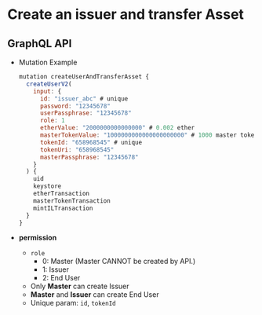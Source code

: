 
# Create an issuer and transfer Asset

## GraphQL API

- Mutation Example
  ```javascript
  mutation createUserAndTransferAsset {
    createUserV2(
      input: {
        id: "issuer_abc" # unique
        password: "12345678"
        userPassphrase: "12345678"
        role: 1
        etherValue: "2000000000000000" # 0.002 ether
        masterTokenValue: "1000000000000000000000" # 1000 master token
        tokenId: "658968545" # unique
        tokenUri: "658968545"
        masterPassphrase: "12345678"
      }
    ) {
      uid
      keystore
      etherTransaction
      masterTokenTransaction
      mintILTransaction
    }
  }
  ```

- **permission**
  - `role`
    - 0: Master (Master CANNOT be created by API.)
    - 1: Issuer
    - 2: End User
  - Only **Master** can create Issuer
  - **Master** and **Issuer** can create End User
  - Unique param: `id`, `tokenId`